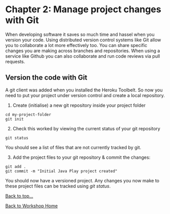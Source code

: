 
# <a id="chapter2">Chapter 2: Manage project changes with Git</a>

  When developing software it saves so much time and hassel when you version your code.  Using distributed version control systems like Git allow you to collaborate a lot more effectively too.  You can share specific changes you are making across branches and repositories.  When using a service like Github you can also collaborate and run code reviews via pull requests.

## Version the code with Git

  A git client was added when you installed the Heroku Toolbelt.  So now you need to put your project under version control and create a local repository.

  1. Create (initialise) a new git repository inside your project folder

    cd my-project-folder
    git init

  2. Check this worked by viewing the current status of your git repository

    git status

 You should see a list of files that are not currently tracked by git.

  3. Add the project files to your git repository & commit the changes:

    git add .
    git commit -m "Initial Java Play project created"


  You should now have a versioned project.  Any changes you now make to these project files can be tracked using *git status*.


[Back to top...](#top)

[Back to Workshop Home](/index.html)
